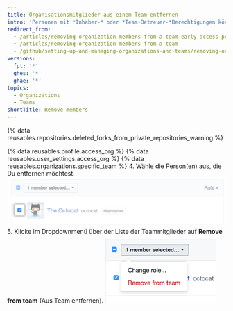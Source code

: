 ```yaml
---
title: Organisationsmitglieder aus einem Team entfernen
intro: 'Personen mit *Inhaber-* oder *Team-Betreuer-*Berechtigungen können Teammitglieder aus einem Team entfernen. Dies kann notwendig sein, wenn eine Person keinen Zugriff mehr auf ein Repository braucht, auf das sie durch ihre Teammitgliedschaft Zugriff erhält, oder wenn eine Person nicht mehr mit den Projekten eines Teams beschäftigt ist.'
redirect_from:
  - /articles/removing-organization-members-from-a-team-early-access-program/
  - /articles/removing-organization-members-from-a-team
  - /github/setting-up-and-managing-organizations-and-teams/removing-organization-members-from-a-team
versions:
  fpt: '*'
  ghes: '*'
  ghae: '*'
topics:
  - Organizations
  - Teams
shortTitle: Remove members
---
```


{% data reusables.repositories.deleted_forks_from_private_repositories_warning %}

{% data reusables.profile.access_org %}
{% data reusables.user_settings.access_org %}
{% data reusables.organizations.specific_team %}
4. Wähle die Person(en) aus, die Du entfernen möchtest. ![Kontrollkästchen neben dem Organisationsmitglied](/assets/images/help/teams/team-member-check-box.png)
5. Klicke im Dropdownmenü über der Liste der Teammitglieder auf **Remove from team** (Aus Team entfernen). ![Dropdownmenü mit Option zum Ändern der Rolle](/assets/images/help/teams/bulk-edit-drop-down.png)
